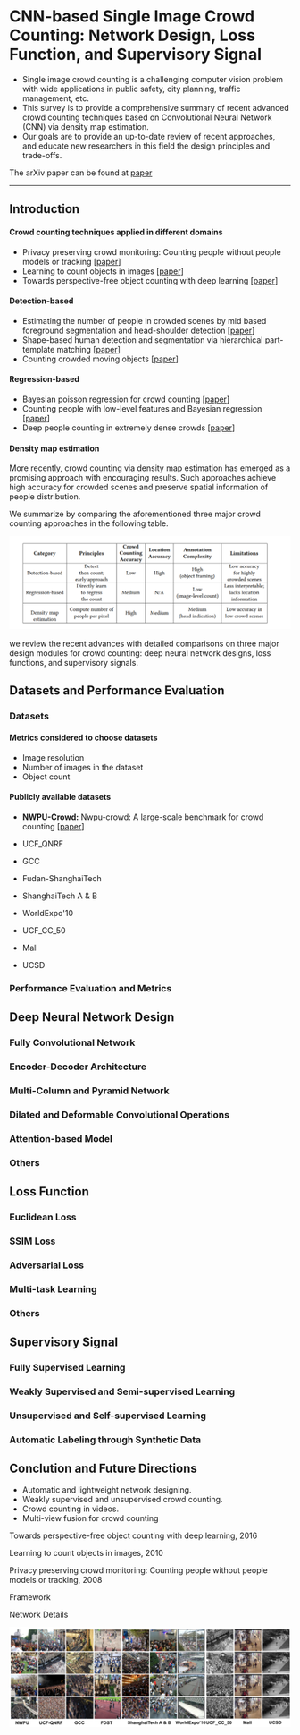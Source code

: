 # CNN-based Single Image Crowd Counting: Network Design, Loss Function, and Supervisory Signal

- Single image crowd counting is a challenging computer vision problem with wide applications in public safety, city planning, traffic management, etc. 
- This survey is to provide a comprehensive summary of recent advanced crowd counting techniques based on Convolutional Neural Network (CNN) via density map estimation. 
- Our goals are to provide an up-to-date review of recent approaches, and educate new researchers in this field the design principles and trade-offs.

The arXiv paper can be found at [paper](https://arxiv.org/pdf/2012.15685.pdf)


***


## Introduction

#### Crowd counting techniques applied in different domains

- Privacy preserving crowd monitoring: Counting people without people models or tracking [[paper](http://visal.cs.cityu.edu.hk/static/pubs/conf/cvpr08-peoplecnt.pdf)]
- Learning to count objects in images [[paper](https://papers.nips.cc/paper/2010/file/fe73f687e5bc5280214e0486b273a5f9-Paper.pdf)]
- Towards perspective-free object counting with deep learning [[paper](http://agamenon.tsc.uah.es/Personales/rlopez/docs/eccv2016-onoro.pdf)]


#### Detection-based

- Estimating the number of people in crowded scenes by mid based foreground segmentation and head-shoulder detection [[paper](https://ieeexplore.ieee.org/stamp/stamp.jsp?arnumber=4761705&casa_token=dzAA-G4aQVwAAAAA:8GI1YCkmg5NyAZfT8rP0bQ-eHVD9ONvE_DEpmKBoHKd0ECw1ujCYdmfQCPaO_pcSguMgOgWods8)]
- Shape-based human detection and segmentation via hierarchical part-template matching [[paper](https://ieeexplore.ieee.org/stamp/stamp.jsp?arnumber=5374413&casa_token=aZiFsfDQbQUAAAAA:RGNPYi0ICULTEDB5H7ORmGhrIGOKiq4RvogPECLl00R7eQcsmKd-nhB4CxMtuwbmeZ4qP93PalU)]
- Counting crowded moving objects [[paper](https://ieeexplore.ieee.org/stamp/stamp.jsp?arnumber=1640823&casa_token=Tszl5nZ5wpwAAAAA:U32Qpr_s8QU3oXPYTnwvmXZcs5A1fN0ziMR35EB7Oop7hUOb_M-ippIcO7ET8gdkbhc5CbfrrHg)]

#### Regression-based

- Bayesian poisson regression for crowd counting [[paper](https://ieeexplore.ieee.org/stamp/stamp.jsp?arnumber=5459191&casa_token=G4EQj857y4kAAAAA:iO0U-FLzaGA09NE-X_V0P6PGe4Pd_iJFQAnZorJiGPhjPKs34zSdg1KkLHPDKH9c33zSP_FE-Mc)]
- Counting people with low-level features and Bayesian regression [[paper](https://ieeexplore.ieee.org/stamp/stamp.jsp?arnumber=6054049&casa_token=pwSFIUIQ2S4AAAAA:FUwna8LcvdjWHeC5Isi3QwFn1WIrEtPH6NsqrMDkMpLQTJiH8akXPQyOOKPxlJtNgwEYRStVCl4)]
- Deep people counting in extremely dense crowds [[paper](https://dl.acm.org/doi/pdf/10.1145/2733373.2806337?casa_token=Lxw56nvKYkgAAAAA:4h2TKbGy8IyCHETIZiPywOkAQwYPn4fHgYvnmw5hB6Z2odj41O_yCkRCiduAI6pOoY7gZFb6PTCzmko)]


#### Density map estimation


More recently, crowd counting via density map estimation has emerged as a promising approach with encouraging results. Such approaches achieve high accuracy for crowded scenes and preserve spatial information of people distribution. 

We summarize by comparing the aforementioned three major crowd counting approaches in the following table. 

![summary](https://github.com/HaoyueBaiZJU/A-Recent-Systematic-Survey-for-Crowd-Counting/blob/master/images/summary.PNG)


we review the recent advances with detailed comparisons on three major design modules for crowd counting: deep neural network designs, loss functions, and supervisory signals.



## Datasets and Performance Evaluation

### Datasets

#### Metrics considered to choose datasets

- Image resolution
- Number of images in the dataset
- Object count

#### Publicly available datasets

- **NWPU-Crowd:** Nwpu-crowd: A large-scale benchmark for crowd counting [[paper](https://arxiv.org/pdf/2001.03360.pdf)]
 
- UCF_QNRF

- GCC

- Fudan-ShanghaiTech

- ShanghaiTech A & B

- WorldExpo'10

- UCF_CC_50

- Mall

- UCSD






### Performance Evaluation and Metrics




## Deep Neural Network Design


### Fully Convolutional Network

### Encoder-Decoder Architecture

### Multi-Column and Pyramid Network

### Dilated and Deformable Convolutional Operations

### Attention-based Model

### Others





## Loss Function

### Euclidean Loss


### SSIM Loss

### Adversarial Loss

### Multi-task Learning

### Others



## Supervisory Signal


### Fully Supervised Learning

### Weakly Supervised and Semi-supervised Learning

### Unsupervised and Self-supervised Learning

### Automatic Labeling through Synthetic Data


## Conclution and Future Directions

- Automatic and lightweight network designing.
- Weakly supervised and unsupervised crowd counting.
- Crowd counting in videos.
- Multi-view fusion for crowd counting



Towards perspective-free object counting with deep learning, 2016

Learning to count objects in images, 2010

Privacy preserving crowd monitoring: Counting people without people models or tracking, 2008



Framework



Network Details




![dataset](https://github.com/HaoyueBaiZJU/A-Recent-Systematic-Survey-for-Crowd-Counting/blob/master/images/dataset.PNG)





















